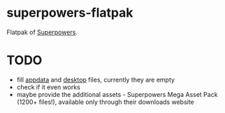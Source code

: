 # superpowers-flatpak

Flatpak of [Superpowers](http://superpowers-html5.com/).

# TODO

- fill [appdata](metadata/com.sparklinlabs.Superpowers.appdata.xml) and [desktop](com.sparklinlabs.Superpowers.desktop) files, currently they are empty
- check if it even works
- maybe provide the additional assets - Superpowers Mega Asset Pack (1200+ files!), available only through their downloads website
